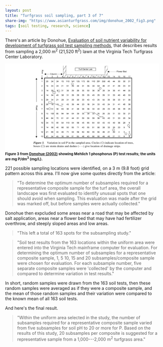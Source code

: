 ```yaml
---
layout: post
title: "Turfgrass soil sampling, part 3 of 7"
share-img: "https://www.asianturfgrass.com/img/donohue_2002_fig3.png"
tags: [soil testing, research, science]
---
```


There's an article by Donohue, [Evaluation of soil nutrient variability for development of turfgrass soil test sampling methods](https://doi.org/10.1081/CSS-120014527), that describes results from sampling a 2,000 m<sup>2</sup> (21,520 ft<sup>2</sup>) lawn at the Virginia Tech Turfgrass Center Laboratory.

![figure 3 from Donohue (2002) on turfgrass soil test sampling](/img/donohue_2002_fig3.png)
<small><strong>Figure 3 from [Donohue (2002)](https://doi.org/10.1081/CSS-120014527) showing Mehlich 1 phosphorus (P) test results; the units are mg P/dm<sup>3</sup> (mg/L).</strong></small>

221 possible sampling locations were identified, on a 3 m (9.8 foot) grid pattern across this area. I'll now give some quotes directly from the article:

> "To determine the optimum number of subsamples required for a representative composite sample for the turf area, the overall landscape was first evaluated to identify unusual spots that one should avoid when sampling. This evaluation was made after the grid was marked off, but before samples were actually collected."

Donohue then expcluded some areas near a road that may be affected by salt application, areas near a flower bed that may have had fertilizer overthrow, and steeply sloped areas and low areas.

> "This left a total of 163 spots for the subsampling study."

> "Soil test results from the 163 locations within the uniform area were entered into the Virginia Tech mainframe computer for evaluation. For determining the optimum number of subsamples for a representative composite sample, 1, 5 10, 15 and 20 subsamples/composite sample were chosen for evaluation. For each subsample number, five separate composite samples were 'collected' by the computer and compared to determine variation in test results."

In short, random samples were drawn from the 163 soil tests, then these random samples were averaged as if they were a composite sample, and the mean of those random samples and their variation were compared to the known mean of all 163 soil tests.

And here's the final result.

> "Within the uniform area selected in the study, the number of subsamples required for a representative composite sample varied from five subsamples for soil pH to 20 or more for P. Based on the results of this study, 20 subsamples per composite is suggested for a representative sample from a 1,000---2,000 m<sup>2</sup> turfgrass area."

